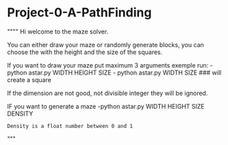 # Project-0-A-PathFinding

""""
Hi welcome to the maze solver.

You can either draw your maze or randomly generate blocks, you can choose the with the height and the size of the squares.

If you want to draw your maze put maximum 3 arguments exemple run:
    - python astar.py WIDTH HEIGHT SIZE
    - python astar.py WIDTH SIZE         ### will create a square

If the dimension are not good, not divisible integer they will be ignored.

IF you want to generate a maze
    -python astar.py WIDTH HEIGHT SIZE DENSITY

    Density is a float number between 0 and 1
    
"""
